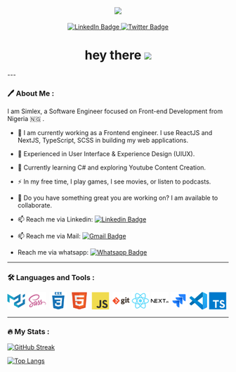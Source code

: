<div id="header" align="center">
  <img src="https://media.giphy.com/media/lP8xu5t2DLGG045H8F/giphy.gif" width="100"/> 
  </br></br>
  <div id="badges">
  <a href="https://www.linkedin.com/in/similoluwa-afolabi-449845170/">
    <img src="https://img.shields.io/badge/LinkedIn-blue?style=for-the-badge&logo=linkedin&logoColor=white" alt="LinkedIn Badge"/>
  </a>
  <a href="https://www.twitter.com/aspiringCeleb_S">
    <img src="https://img.shields.io/badge/Twitter-blue?style=for-the-badge&logo=twitter&logoColor=white" alt="Twitter Badge"/>
  </a>
</div>
<!-- <img src="https://komarev.com/ghpvc/?username=simlex&style=flat-square&color=blue" alt=""/> -->
<h1>
  hey there
  <img src="https://media.giphy.com/media/hvRJCLFzcasrR4ia7z/giphy.gif" width="30px"/>
</h1>
</div>
<!-- <div align="center">
  <img src="https://simlex.netlify.app/images/Profile-Picc.jpg" width="30%" height="30%"/>
</div> -->
---

### :pen: About Me :

I am Simlex, a Software Engineer focused on Front-end Development from Nigeria :nigeria: .

- :telescope: I am currently working as a Frontend engineer. I use ReactJS and NextJS, TypeScript, SCSS in building my web applications.
 
- :telescope: Experienced in User Interface & Experience Design (UIUX).
 
- :seedling: Currently learning C# and exploring Youtube Content Creation.

- :zap: In my free time, I play games, I see movies, or listen to podcasts.

- 💞️ Do you have something great you are working on? I am available to collaborate.

- :mailbox: Reach me via Linkedin: [![Linkedin Badge](https://img.shields.io/badge/-kakbar-blue?style=flat&logo=Linkedin&logoColor=white)](https://www.linkedin.com/in/similoluwa-afolabi-449845170/)

- :mailbox: Reach me via Mail: [![Gmail Badge](https://img.shields.io/badge/-gmail-red?style=flat&logo=Gmail&logoColor=white)](mailto:similoluwaafolabi@gmail.com)

-  Reach me via whatsapp: [![Whatsapp Badge](https://img.shields.io/badge/-whatsapp-green?style=flat&logo=Gmail&logoColor=white)](wa.me/2348098095334)

---

### :hammer_and_wrench: Languages and Tools :

<div>
  <img src="https://github.com/devicons/devicon/blob/master/icons/materialui/materialui-original.svg" title="Material UI" alt="Material UI" width="40" height="40"/>&nbsp;
  <img src="https://github.com/devicons/devicon/blob/master/icons/sass/sass-original.svg" title="Material UI" alt="Material UI" width="40" height="40"/>&nbsp;
  <img src="https://github.com/devicons/devicon/blob/master/icons/css3/css3-plain-wordmark.svg"  title="CSS3" alt="CSS" width="40" height="40"/>&nbsp;
  <img src="https://github.com/devicons/devicon/blob/master/icons/html5/html5-original.svg" title="HTML5" alt="HTML" width="40" height="40"/>&nbsp;
  <img src="https://github.com/devicons/devicon/blob/master/icons/javascript/javascript-original.svg" title="JavaScript" alt="JavaScript" width="40" height="40"/>&nbsp;
  <img src="https://github.com/devicons/devicon/blob/master/icons/git/git-original-wordmark.svg" title="Git" **alt="Git" width="40" height="40"/>
  <img src="https://github.com/devicons/devicon/blob/master/icons/react/react-original.svg" title="ReactJS" **alt="ReactJS" width="40" height="40"/>
  <img src="https://github.com/devicons/devicon/blob/master/icons/nextjs/nextjs-original-wordmark.svg" title="NextJS" **alt="NextJS" width="40" height="40"/>
  <img src="https://github.com/devicons/devicon/blob/master/icons/jira/jira-original.svg" title="Jira" **alt="Jira" width="40" height="40"/>
  <img src="https://github.com/devicons/devicon/blob/master/icons/vscode/vscode-original.svg" title="Vscode" **alt="Vscode" width="40" height="40"/>
  <img src="https://github.com/devicons/devicon/blob/master/icons/typescript/typescript-original.svg" title="Typescript" **alt="Typescript" width="40" height="40"/>
  
 
  
  
</div>

---

### :fire: My Stats :
[![GitHub Streak](http://github-readme-streak-stats.herokuapp.com?user=Simlex&theme=highcontrast&hide_border=true&date_format=M%20j%5B%2C%20Y%5D)](https://git.io/streak-stats)

[![Top Langs](https://github-readme-stats.vercel.app/api/top-langs/?username=Simlex&layout=compact&theme=vision-friendly-dark)](https://github.com/anuraghazra/github-readme-stats)


<!---
Simlex/Simlex is a ✨ special ✨ repository because its `README.md` (this file) appears on your GitHub profile.
You can click the Preview link to take a look at your changes.
--->
